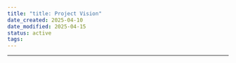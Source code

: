 ```yaml
---
title: "title: Project Vision"
date_created: 2025-04-10
date_modified: 2025-04-15
status: active
tags: 
---
```


---



